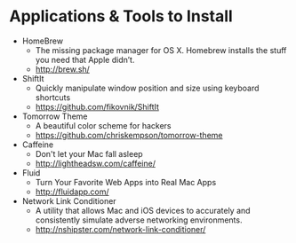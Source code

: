 Applications & Tools to Install
===

* HomeBrew
  *  The missing package manager for OS X. Homebrew installs the stuff you need that Apple didn’t.
  *  http://brew.sh/
* ShiftIt
  * Quickly manipulate window position and size using keyboard shortcuts
  * https://github.com/fikovnik/ShiftIt
* Tomorrow Theme
  * A beautiful color scheme for hackers
  * https://github.com/chriskempson/tomorrow-theme
* Caffeine
  * Don't let your Mac fall asleep
  * http://lightheadsw.com/caffeine/
* Fluid
  * Turn Your Favorite Web Apps into Real Mac Apps
  * http://fluidapp.com/
* Network Link Conditioner
  * A utility that allows Mac and iOS devices to accurately and consistently simulate adverse networking environments.
  * http://nshipster.com/network-link-conditioner/
